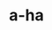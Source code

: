 ---
title: "a-ha"
summary: "a-ha is a Norwegian synth-pop band formed in Oslo in 1982. Founded by Paul Waaktaar-Savoy , Magne Furuholmen , and Morten Harket , the band rose to fame during the mid-1980s.
a-ha achieved their biggest success with their debut album Hunting High and Low in 1985. The album peaked at number one in their native Norway, number two in the UK, and number 15 on the US Billboard album chart; yielded two international number-one singles: \"Take On Me\" and \"The Sun Always Shines on T.V.\"; and earned the band a Grammy Award nomination for Best New Artist. In the UK, Hunting High and Low continued its chart success into the following year, becoming one of the best-selling albums of 1986. The band released studio albums in 1986, 1988, and 1990, with single hits including \"Hunting High and Low\", \"The Living Daylights\", \"Stay on These Roads\", and \"Crying in the Rain\". In 1994, after their fifth studio album, Memorial Beach , failed to achieve the commercial success of their previous albums, the band went on hiatus.Following a performance at the Nobel Peace Prize Concert in 1998, a-ha recorded their sixth album, 2000's Minor Earth Major Sky, which was another number-one album in Norway and Germany. This album was followed by Lifelines ; Analogue , which was certified Silver in the UK; and Foot of the Mountain , which was certified Silver in the UK and reached the top five in many European countries.The band split after their 2010 worldwide Ending on a High Note Tour, but reunited in 2015 to release their tenth studio album, Cast in Steel. They toured in support of the album and participated at Rock in Rio, which celebrated 30 years for both the band and the event.The band has released eleven studio albums, several compilations and four live albums, with their most recent album, True North, released on 21 October 2022. In less than a year, during 2010, the band earned an estimated 500 million Norwegian kroner from concert tickets, merchandise and the release of a greatest hits album, making them one of the 40–50 highest-grossing bands in the world. The band were listed in the Guinness World Records book for having the biggest-paying rock concert attendance; they drew an audience of 198,000 at Maracanã Stadium during the Rock in Rio festival. They have sold more than 100 million units, albums and singles combined."
slug: "a-ha"
image: "a-ha.jpg"
apple_music_artist_url: "https://music.apple.com/gb/artist/a-ha/166566"
wikipedia_url: "https://en.wikipedia.org/wiki/A-ha"
---